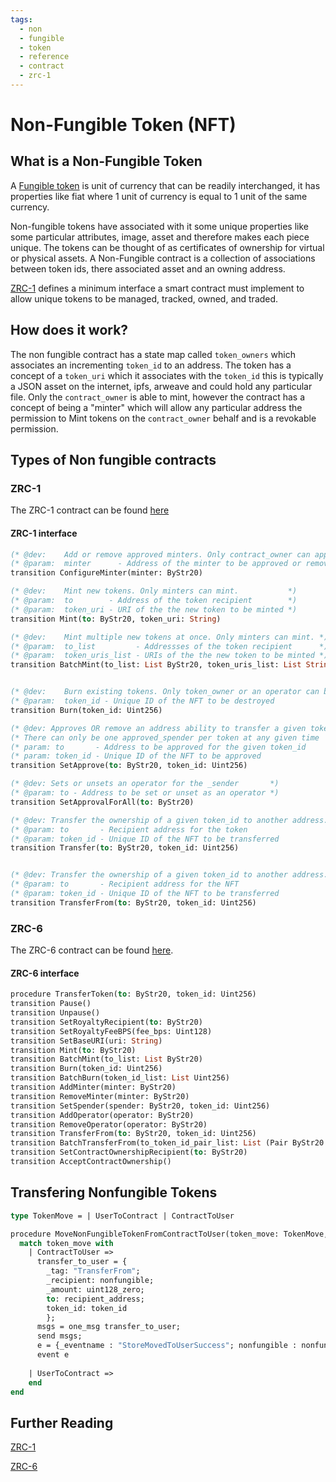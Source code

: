 ```yaml
---
tags:
  - non
  - fungible
  - token
  - reference
  - contract
  - zrc-1
---
```


# Non-Fungible Token (NFT)

## What is a Non-Fungible Token

A [Fungible token](fungible) is unit of currency that can be readily interchanged, it has properties like fiat where 1 unit of currency is equal to 1 unit of the same currency.

Non-fungible tokens have associated with it some unique properties like some particular attributes, image, asset and therefore makes each piece unique. The tokens can be thought of as certificates of ownership for virtual or physical assets. A Non-Fungible contract is a collection of associations between token ids, there associated asset and an owning address.

[ZRC-1](https://github.com/Zilliqa/ZRC/blob/master/zrcs/zrc-1.md) defines a minimum interface a smart contract must implement to allow unique tokens to be managed, tracked, owned, and traded.

## How does it work?

The non fungible contract has a state map called ```token_owners``` which associates an incrementing ```token_id``` to an address. The token has a concept of a ```token_uri``` which it associates with the ```token_id``` this is typically a JSON asset on the internet, ipfs, arweave and could hold any particular file. Only the ```contract_owner``` is able to mint, however the contract has a concept of being a "minter" which will allow any particular address the permission to Mint tokens on the ```contract_owner``` behalf and is a revokable permission.

## Types of Non fungible contracts

### ZRC-1

The ZRC-1 contract can be found [here](https://github.com/Zilliqa/ZRC/blob/master/reference/zrc6.scilla)

#### ZRC-1 interface

```ocaml
(* @dev:    Add or remove approved minters. Only contract_owner can approve minters. *)
(* @param:  minter      - Address of the minter to be approved or removed            *)
transition ConfigureMinter(minter: ByStr20)

(* @dev:    Mint new tokens. Only minters can mint.           *)
(* @param:  to        - Address of the token recipient        *)
(* @param:  token_uri - URI of the the new token to be minted *)
transition Mint(to: ByStr20, token_uri: String)

(* @dev:    Mint multiple new tokens at once. Only minters can mint. *)
(* @param:  to_list         - Addressses of the token recipient      *)
(* @param:  token_uris_list - URIs of the the new token to be minted *)
transition BatchMint(to_list: List ByStr20, token_uris_list: List String)


(* @dev:    Burn existing tokens. Only token_owner or an operator can burn a NFT. *)
(* @param:  token_id - Unique ID of the NFT to be destroyed                       *)
transition Burn(token_id: Uint256)

(* @dev: Approves OR remove an address ability to transfer a given token_id *)
(* There can only be one approved_spender per token at any given time       *)
(* param: to       - Address to be approved for the given token_id          *)
(* param: token_id - Unique ID of the NFT to be approved                    *)
transition SetApprove(to: ByStr20, token_id: Uint256)

(* @dev: Sets or unsets an operator for the _sender       *)
(* @param: to - Address to be set or unset as an operator *)
transition SetApprovalForAll(to: ByStr20)

(* @dev: Transfer the ownership of a given token_id to another address. token_owner only transition. *)
(* @param: to       - Recipient address for the token                                                *)
(* @param: token_id - Unique ID of the NFT to be transferred                                         *)
transition Transfer(to: ByStr20, token_id: Uint256)


(* @dev: Transfer the ownership of a given token_id to another address. approved_spender or operator only transition. *)
(* @param: to       - Recipient address for the NFT                                                                   *)
(* @param: token_id - Unique ID of the NFT to be transferred                                                          *)
transition TransferFrom(to: ByStr20, token_id: Uint256)
```

### ZRC-6

The ZRC-6 contract can be found [here](https://github.com/Zilliqa/ZRC/blob/master/reference/zrc6.scilla).

#### ZRC-6 interface

```ocaml
procedure TransferToken(to: ByStr20, token_id: Uint256)
transition Pause()
transition Unpause()
transition SetRoyaltyRecipient(to: ByStr20)
transition SetRoyaltyFeeBPS(fee_bps: Uint128)
transition SetBaseURI(uri: String)
transition Mint(to: ByStr20)
transition BatchMint(to_list: List ByStr20)
transition Burn(token_id: Uint256)
transition BatchBurn(token_id_list: List Uint256)
transition AddMinter(minter: ByStr20)
transition RemoveMinter(minter: ByStr20)
transition SetSpender(spender: ByStr20, token_id: Uint256)
transition AddOperator(operator: ByStr20)
transition RemoveOperator(operator: ByStr20)
transition TransferFrom(to: ByStr20, token_id: Uint256)
transition BatchTransferFrom(to_token_id_pair_list: List (Pair ByStr20 Uint256))
transition SetContractOwnershipRecipient(to: ByStr20)
transition AcceptContractOwnership()
```

## Transfering Nonfungible Tokens

```ocaml
type TokenMove = | UserToContract | ContractToUser

procedure MoveNonFungibleTokenFromContractToUser(token_move: TokenMove, recipient_address: ByStr20, nonfungible: ByStr20, token_id: Uint256)
  match token_move with
    | ContractToUser =>
      transfer_to_user = {
        _tag: "TransferFrom";
        _recipient: nonfungible;
        _amount: uint128_zero;
        to: recipient_address;
        token_id: token_id
        };
      msgs = one_msg transfer_to_user;
      send msgs;
      e = {_eventname : "StoreMovedToUserSuccess"; nonfungible : nonfungible; token_id: token_id};  
      event e
      
    | UserToContract =>
    end
end
```

## Further Reading

[ZRC-1](https://github.com/Zilliqa/ZRC/blob/master/zrcs/zrc-1.md)

[ZRC-6](https://github.com/Zilliqa/ZRC/blob/master/zrcs/zrc-6.md)
